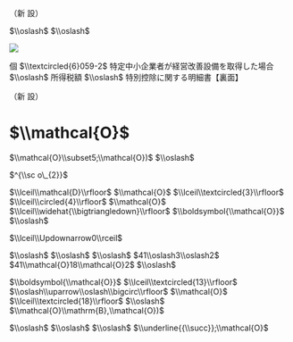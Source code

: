 （新 設）

$\\oslash$ $\\oslash$

![](https://www.nta.go.jp/tmp/3995e826-90e9-4cd2-bacf-60b7dd0bf6ee/images/d9ab178ad0b38ebe42fdf24dbf61c9d6e92c2a88e76b99890c86f77b739a5320.jpg)

個 $\\textcircled{6}059-2$ 特定中小企業者が経営改善設備を取得した場合 $\\oslash$ 所得税額 $\\oslash$ 特別控除に関する明細書【裏面】

（新 設）

# $\\mathcal{O}$

$\\mathcal{O}\\subset5;\\mathcal{O})$ $\\oslash$

$^{\\sc o\_{2}}$

$\\lceil\\mathcal{D}\\rfloor$ $\\mathcal{O}$ $\\lceil\\textcircled{3}\\rfloor$ $\\lceil\\circled{4}\\rfloor$ $\\mathcal{O}$ $\\lceil\\widehat{\\bigtriangledown}\\rfloor$ $\\boldsymbol{\\mathcal{O}}$ $\\oslash$

$\\lceil\\Updownarrow0\\rceil$

$\\oslash$ $\\oslash$ $\\oslash$ $41\\oslash3\\oslash2$ $41\\mathcal{O}18\\mathcal{O}2$ $\\oslash$

$\\boldsymbol{\\mathcal{O}}$ $\\lceil\\textcircled{13}\\rfloor$ $\\oslash\\uparrow\\oslash\\bigcirc\\rfloor$ $\\mathcal{O}$ $\\lceil\\textcircled{18}\\rfloor$ $\\oslash$ $\\mathcal{O}\\mathrm{B},\\mathcal{O})$

$\\oslash$ $\\oslash$ $\\oslash$ $\\underline{{\\succ}};\\mathcal{O}$